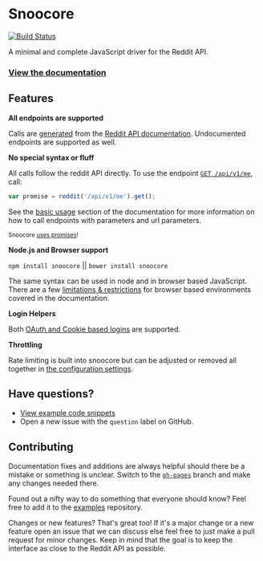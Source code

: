 # Snoocore

[![Build Status](https://travis-ci.org/trevorsenior/snoocore.svg?branch=master)](https://travis-ci.org/trevorsenior/snoocore)

A minimal and complete JavaScript driver for the Reddit API.

### [View the documentation](http://trevorsenior.github.io/snoocore)

## Features

**All endpoints are supported**

Calls are [generated](https://github.com/trevorsenior/snooform) from the [Reddit API documentation](http://www.reddit.com/dev/api). Undocumented endpoints are supported as well.

**No special syntax or fluff**

All calls follow the reddit API directly. To use the endpoint [`GET /api/v1/me`](http://www.reddit.com/dev/api#GET_api_v1_me), call:

```javascript
var promise = reddit('/api/v1/me').get();
```

See the [basic usage](http://trevorsenior.github.io/snoocore/basicUsage.html) section of the documentation for more information on how to call endpoints with parameters and url parameters.

<sub>Snoocore [uses promises](http://tsenior.com/snoocore/promises.html)!</sub>

**Node.js and Browser support**

`npm install snoocore` || `bower install snoocore`

The same syntax can be used in node and in browser based JavaScript. There are a few [limitations & restrictions](http://trevorsenior.github.io/snoocore/node-vs-browser.html) for browser based environments covered in the documentation.

**Login Helpers**

Both [OAuth and Cookie based logins](http://trevorsenior.github.io/snoocore/login.html) are supported.

**Throttling**

Rate limiting is built into snoocore but can be adjusted or removed all together in [the configuration settings](http://trevorsenior.github.io/snoocore/config.html).

## Have questions?

 - [View example code snippets](https://github.com/trevorsenior/snoocore-examples/tree/master)
 - Open a new issue with the `question` label on GitHub.

## Contributing

Documentation fixes and additions are always helpful should there be a mistake or something is unclear. Switch to the [`gh-pages`](https://github.com/trevorsenior/snoocore/tree/gh-pages) branch and make any changes needed there.

Found out a nifty way to do something that everyone should know? Feel free to add it to the [examples](https://github.com/trevorsenior/snoocore-examples/tree/master) repository.

Changes or new features? That's great too! If it's a major change or a new feature open an issue that we can discuss else feel free to just make a pull request for minor changes. Keep in mind that the goal is to keep the interface as close to the Reddit API as possible.
